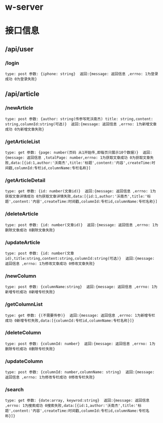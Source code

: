 # w-server

# 接口信息
## /api/user
### /login
```
type: post 参数: {iphone: string}  返回:{message: 返回信息 ,errno: 1为登录成功 0为登录失败}
```
## /api/article
### /newArticle 
```
type: post 参数: {author: string(传参写死沃南杰) title: string,content: string,columnId:string(可选)}  返回:{message: 返回信息 ,errno: 1为新增文章成功 0为新增文章失败}
```
### /getArticleList
```
type: get 参数: {page: number(页码 从1开始传,即每页只展示10个数据)}  返回:{message: 返回信息 ,totalPage: number,errno: 1为获取文章成功 0为获取文章失败,data:[{id:1,author:'沃南杰',title:'标题',content:'内容',createTime:时间戳,columnId:专栏id,columnName:专栏名称}]
```
### /getArticleDetail
```
type: get 参数: {id: number(文章id)}  返回:{message: 返回信息 ,errno: 1为获取文章详情成功 0为获取文章详情失败,data:[{id:1,author:'沃南杰',title:'标题',content:'内容',createTime:时间戳,columnId:专栏id,columnName:专栏名称}]
```

### /deleteArticle
```
type: post 参数: {id: number(文章id)}  返回:{message: 返回信息 ,errno: 1为删除文章成功 0删除文章失败}
```

### /updateArticle
```
type: post 参数: {id: number(文章id),title:string,content:string,columnId:string(可选)}  返回:{message: 返回信息 ,errno: 1为修改文章成功 0修改文章失败}
```

### /newColumn
```
type: post 参数: {columnName:string}  返回:{message: 返回信息 ,errno: 1为新增专栏成功 0新增专栏失败}
```

### /getColumnList
```
type: get 参数: {(不需要传参)}  返回:{message: 返回信息 ,errno: 1为新增专栏成功 0新增专栏失败,data:[{columnId:专栏id,columnName:专栏名称}]}
```
### /deleteColumn
```
type: post 参数: {columnId: number}  返回:{message: 返回信息 ,errno: 1为删除专栏成功 0删除专栏失败}
```

### /updateColumn
```
type: post 参数: {columnId: number,columnName: string}  返回:{message: 返回信息 ,errno: 1为修改专栏成功 0修改专栏失败}
```

### /search
```
type: get 参数: {date:array, keywrod:string}  返回:{message: 返回信息 ,errno: 1为搜索成功 0搜索失败,data:[{id:1,author:'沃南杰',title:'标题',content:'内容',createTime:时间戳,columnId:专栏id,columnName:专栏名称}]}
```